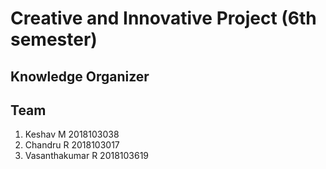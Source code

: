 # Creative and Innovative Project (6th semester)
## Knowledge Organizer
## Team
1) Keshav M 2018103038
2) Chandru R 2018103017
3) Vasanthakumar R 2018103619


